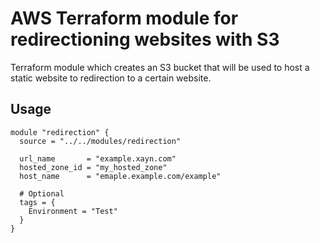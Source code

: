 # AWS Terraform module for redirectioning websites with S3

Terraform module which creates an S3 bucket that will be used to host a static website to redirection to a certain website.

## Usage

```hcl
module "redirection" {
  source = "../../modules/redirection"

  url_name       = "example.xayn.com"
  hosted_zone_id = "my_hosted_zone"
  host_name      = "emaple.example.com/example"

  # Optional
  tags = {
    Environment = "Test"
  }
}
```
